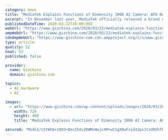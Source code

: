 ```yaml
---
category: news
title: "MediaTek Explains Functions of Dimensity 1000 AI Camera: APU Noise Reduction and More"
excerpt: "In November last year, MediaTek officially released a brand new 5G new chip series Dimensity at the Shenzhen conference ... Now, MediaTek focuses on the introduction of the Dimensity 1000 AI camera. According to the official information, it uses the leading AI independent processor APU3.0 + five-core ISP architecture. Also, it is combined ..."
publishedDateTime: 2020-03-22T16:00:00Z
webUrl: "https://www.gizchina.com/2020/03/22/mediatek-explains-functions-of-dimensity-1000-ai-camera-apu-noise-reduction-and-more/"
ampWebUrl: "https://www.gizchina.com/2020/03/22/mediatek-explains-functions-of-dimensity-1000-ai-camera-apu-noise-reduction-and-more/amp/"
cdnAmpWebUrl: "https://www-gizchina-com.cdn.ampproject.org/c/s/www.gizchina.com/2020/03/22/mediatek-explains-functions-of-dimensity-1000-ai-camera-apu-noise-reduction-and-more/amp/"
type: article
quality: 52
heat: 52
published: false

provider:
  name: GizChina
  domain: gizchina.com

topics:
  - AI Hardware
  - AI

images:
  - url: "https://www.gizchina.com/wp-content/uploads/images/2020/03/20200322_163619_299.jpg"
    width: 728
    height: 408
    title: "MediaTek Explains Functions of Dimensity 1000 AI Camera: APU Noise Reduction and More"

secured: "Mx4kI/cStWh0+19O3+BexIhXvZKWMvWwjc4M+wCSgX0wFxid3Jps1CxURdhfElkivblFJZlAEJG+KHVzAaohlPG1+hL5etBq5PP8H/QX7p5NGgScuWxBvb4a7rzYTWHPHrsZHCR2R3q1S2IE9bo018mCMQRrhDBiH1RnNnLgd0s1hhRiSo67Ubhfew9tgOxeE6y84sVDDa/8woFktN1MBj2+iQxOFEQEXwQTqkR+uNS2uZvsOptxrBpqorNMcHyWnEtzldNkH32hZw9UIFI0/18VOIf1I/nHZBDFAEaI5F/b/eLY8CQgQRotECmda79O;FJ5t5CsUj7u4QyK+1xi8+A=="
---
```



